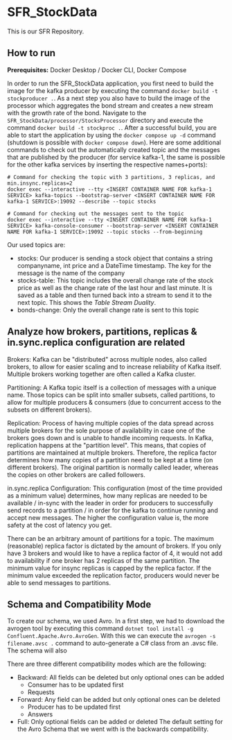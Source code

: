 # SFR_StockData

This is our SFR Repository.

## How to run

**Prerequisites:** Docker Desktop / Docker CLI, Docker Compose

In order to run the SFR_StockData application, you first need to build the image for the kafka producer by executing the command `docker build -t stockproducer .`. As a next step you also have to build the image of the processor which aggregates the bond stream and creates a new stream with the growth rate of the bond. Navigate to the `SFR_StockData/processor/StocksProcessor` directory and execute the command `docker build -t stockproc .`. After a successful build, you are able to start the application by using the `docker compose up -d` command (shutdown is possible with `docker compose down`). Here are some additional commands to check out the automatically created topic and the messages that are published by the producer (for service kafka-1, the same is possible for the other kafka services by inserting the respective names+ports):

```Shell
# Command for checking the topic with 3 partitions, 3 replicas, and min.insync.replicas=2
docker exec --interactive --tty <INSERT CONTAINER NAME FOR kafka-1 SERVICE> kafka-topics --bootstrap-server <INSERT CONTAINER NAME FOR kafka-1 SERVICE>:19092 --describe --topic stocks

# Command for checking out the messages sent to the topic
docker exec --interactive --tty <INSERT CONTAINER NAME FOR kafka-1 SERVICE> kafka-console-consumer --bootstrap-server <INSERT CONTAINER NAME FOR kafka-1 SERVICE>:19092 --topic stocks --from-beginning
```

Our used topics are:
* stocks: Our producer is sending a stock object that contains a string companyname, int price and a DateTime timestamp. The key for the message is the name of the company
* stocks-table: This topic includes the overall change rate of the stock price as well as the change rate of the last hour and last minute. It is saved as a table and then turned back into a stream to send it to the next topic. This shows the *Table Stream Duality*.
* bonds-change: Only the overall change rate is sent to this topic

## Analyze how brokers, partitions, replicas & in.sync.replica configuration are related

Brokers: Kafka can be "distributed" across multiple nodes, also called brokers, to allow for easier scaling and to increase reliability of Kafka itself. Multiple brokers working together are often called a Kafka cluster.

Partitioning: A Kafka topic itself is a collection of messages with a unique name. Those topics can be split into smaller subsets, called partitions, to allow for multiple producers & consumers (due to concurrent access to the subsets on different brokers). 

Replication: Process of having multiple copies of the data spread across multiple brokers for the sole purpose of availability in case one of the brokers goes down and is unable to handle incoming requests. In Kafka, replication happens at the "partition level". This means, that copies of partitions are maintained at multiple brokers. Therefore, the replica factor determines how many copies of a partition need to be kept at a time (on different brokers). The original partition is normally called leader, whereas the copies on other brokers are called followers.

in.sync.replica Configuration: This configuration (most of the time provided as a minimum value) determines, how many replicas are needed to be available / in-sync with the leader in order for producers to successfully send records to a partition / in order for the kafka to continue running and accept new messages. The higher the configuration value is, the more
safety at the cost of latency you get. 

There can be an arbitrary amount of partitions for a topic. The maximum (reasonable) replica factor is dictated by the amount of brokers. If you only have 3 brokers and would like to have a replica factor of 4, it would not add to availability if one broker has 2 replicas of the same partition. The minimum value for insync replicas is capped by the replica factor. If the minimum value exceeded the replication factor, producers would never be able to send messages to partitions. 

## Schema and Compatibility Mode
To create our schema, we used Avro. In a first step, we had to download the avrogen tool by executing this command `dotnet tool install -g Confluent.Apache.Avro.AvroGen`. With this we can execute the `avrogen -s filename.avsc .` command to auto-generate a C# class from an .avsc file. The schema will also 

There are three different compatibility modes which are the following:
* Backward: All fields can be deleted but only optional ones can be added 
  * Consumer has to be updated first
  * Requests
* Forward: Any field can be added but only optional ones can be deleted 
  * Producer has to be updated first
  * Answers
* Full: Only optional fields can be added or deleted
The default setting for the Avro Schema that we went with is the backwards compatibility. 
